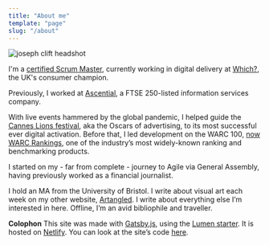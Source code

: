```yaml
---
title: "About me"
template: "page"
slug: "/about"
---
```


![joseph clift headshot](/media/headshot.jpg)

I'm a [certified Scrum Master](/media/josephclift_PSMI_certificate.pdf), currently working in digital delivery at [Which?](https://which.co.uk), the UK's consumer champion.

Previously, I worked at [Ascential](https://www.ascential.com/), a FTSE 250-listed information services company.

With live events hammered by the global pandemic, I helped guide the [Cannes Lions festival](https://canneslions.com), aka the Oscars of advertising, to its most successful ever digital activation. Before that, I led development on the WARC 100, [now WARC Rankings](https://www.warc.com/rankings), one of the industry’s most widely-known ranking and benchmarking products.

I started on my - far from complete - journey to Agile via General Assembly, having previously worked as a financial journalist.

I hold an MA from the University of Bristol. I write about visual art each week on my other website, [Artangled](http://artangled.com). I write about everything else I’m interested in here. Offline, I’m an avid bibliophile and traveller.

**Colophon**
This site was made with [Gatsby.js](https://www.gatsbyjs.org/), using the [Lumen starter](https://github.com/alxshelepenok/gatsby-starter-lumen). It is hosted on [Netlify](https://www.netlify.com/). You can look at the site’s code [here](https://github.com/JMDKC/personal-site).
